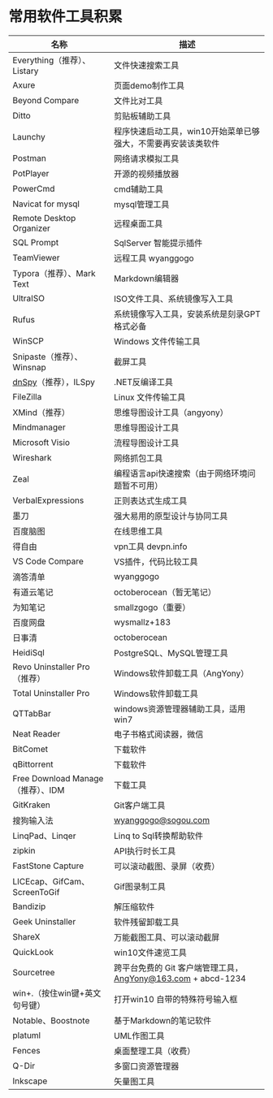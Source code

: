 # 常用软件工具积累

| 名称                                                         | 描述                                                         |
| ------------------------------------------------------------ | ------------------------------------------------------------ |
| Everything（推荐）、Listary                                  | 文件快速搜索工具                                             |
| Axure                                                        | 页面demo制作工具                                             |
| Beyond Compare                                               | 文件比对工具                                                 |
| Ditto                                                        | 剪贴板辅助工具                                               |
| Launchy                                                      | 程序快速启动工具，win10开始菜单已够强大，不需要再安装该类软件 |
| Postman                                                      | 网络请求模拟工具                                             |
| PotPlayer                                                    | 开源的视频播放器                                             |
| PowerCmd                                                     | cmd辅助工具                                                  |
| Navicat for mysql                                            | mysql管理工具                                                |
| Remote Desktop Organizer                                     | 远程桌面工具                                                 |
| SQL Prompt                                                   | SqlServer 智能提示插件                                       |
| TeamViewer                                                   | 远程工具 wyanggogo                                           |
| Typora（推荐）、Mark Text                                    | Markdown编辑器                                               |
| UltraISO                                                     | ISO文件工具、系统镜像写入工具                                |
| Rufus                                                        | 系统镜像写入工具，安装系统是刻录GPT格式必备                  |
| WinSCP                                                       | Windows 文件传输工具                                         |
| Snipaste（推荐）、Winsnap                                    | 截屏工具                                                     |
| [dnSpy](https://github.com/0xd4d/dnSpy/releases)（推荐），ILSpy | .NET反编译工具                                               |
| FileZilla                                                    | Linux 文件传输工具                                           |
| XMind（推荐）                                                | 思维导图设计工具（angyony）                                  |
| Mindmanager                                                  | 思维导图设计工具                                             |
| Microsoft Visio                                              | 流程导图设计工具                                             |
| Wireshark                                                    | 网络抓包工具                                                 |
| Zeal                                                         | 编程语言api快速搜索（由于网络环境问题暂不可用）              |
| VerbalExpressions                                            | 正则表达式生成工具                                           |
| 墨刀                                                         | 强大易用的原型设计与协同工具                                 |
| 百度脑图                                                     | 在线思维工具                                                 |
| 得自由                                                       | vpn工具 devpn.info                                           |
| VS Code Compare                                              | VS插件，代码比较工具                                         |
| 滴答清单                                                     | wyanggogo                                                    |
| 有道云笔记                                                   | octoberocean（暂无笔记）                                     |
| 为知笔记                                                     | smallzgogo（重要）                                           |
| 百度网盘                                                     | wysmallz+183                                                 |
| 日事清                                                       | octoberocean                                                 |
| HeidiSql                                                     | PostgreSQL、MySQL管理工具                                    |
| Revo Uninstaller Pro（推荐）                                 | Windows软件卸载工具（AngYony）                               |
| Total Uninstaller Pro                                        | Windows软件卸载工具                                          |
| QTTabBar                                                     | windows资源管理器辅助工具，适用win7                          |
| Neat Reader                                                  | 电子书格式阅读器，微信                                       |
| BitComet                                                     | 下载软件                                                     |
| qBittorrent                                                  | 下载软件                                                     |
| Free Download Manage（推荐）、IDM                            | 下载工具                                                     |
| GitKraken                                                    | Git客户端工具                                                |
| 搜狗输入法                                                   | wyanggogo@sogou.com                                          |
| LinqPad、Linqer                                              | Linq to Sql转换帮助软件                                      |
| zipkin                                                       | API执行时长工具                                              |
| FastStone Capture                                            | 可以滚动截图、录屏（收费）                                   |
| LICEcap、GifCam、ScreenToGif                                 | Gif图录制工具                                                |
| Bandizip                                                     | 解压缩软件                                                   |
| Geek Uninstaller                                             | 软件残留卸载工具                                             |
| ShareX                                                       | 万能截图工具、可以滚动截屏                                   |
| QuickLook                                                    | win10文件速览工具                                            |
| Sourcetree                                                   | 跨平台免费的 Git 客户端管理工具，[AngYony@163.com](http://mailto:AngYony@163.com/) + abcd-1234 |
| win+.（按住win键+英文句号键）                                | 打开win10 自带的特殊符号输入框                               |
| Notable、Boostnote                                           | 基于Markdown的笔记软件                                       |
| platuml                                                      | UML作图工具                                                  |
| Fences                                                       | 桌面整理工具（收费）                                         |
| Q-Dir                                                        | 多窗口资源管理器                                             |
| Inkscape                                                     | 矢量图工具                                                   |

